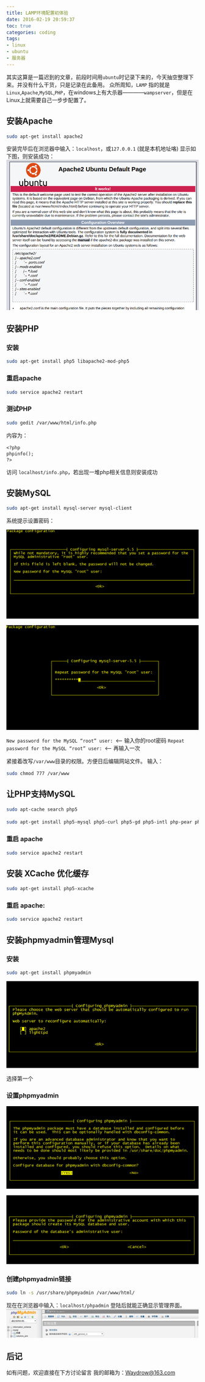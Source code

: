 ```yaml
---
title: LAMP环境配置初体验
date: 2016-02-19 20:59:37
toc: true
categories: coding
tags:
- linux
- ubuntu
- 服务器
---
```


其实这算是一篇迟到的文章，前段时间用`ubuntu`时记录下来的，今天抽空整理下来。并没有什么干货，只是记录在此备用。
众所周知，`LAMP` 指的就是`Linux`,`Apache`,`MySQL`,`PHP`，在windows上有大杀器————`wampserver`，但是在Linux上就需要自己一步步配置了。
<!-- more -->
##  安装Apache
``` bash
sudo apt-get install apache2
```
安装完毕后在浏览器中输入：`localhost`，或`127.0.0.1` (就是本机地址咯)
显示如下图，则安装成功：
![](https://raw.githubusercontent.com/Waydrow/PicGo/master/img/imagesImage.png)

## 安装PHP
### 安装
``` bash
sudo apt-get install php5 libapache2-mod-php5
```

### 重启apache
``` bash
sudo service apache2 restart
```

### 测试PHP
``` bash
sudo gedit /var/www/html/info.php
```
内容为：

```
<?php
phpinfo();
?>
```

访问 `localhost/info.php`，若出现一堆php相关信息则安装成功

## 安装MySQL
``` bash
sudo apt-get install mysql-server mysql-client
```

系统提示设置密码：

![](https://raw.githubusercontent.com/Waydrow/PicGo/master/img/imagesImage1.png)

![](https://raw.githubusercontent.com/Waydrow/PicGo/master/img/imagesImage2.png)

`New password for the MySQL “root” user: `<– 输入你的root密码
`Repeat password for the MySQL “root” user: `<– 再输入一次


紧接着改写`/var/www`目录的权限。方便日后编辑网站文件。
输入：

``` bash
sudo chmod 777 /var/www
```

## 让PHP支持MySQL

``` bash
sudo apt-cache search php5

sudo apt-get install php5-mysql php5-curl php5-gd php5-intl php-pear php5-imagick php5-imap php5-mcrypt php5-memcache php5-ming php5-ps php5-pspell php5-recode php5-snmp php5-sqlite php5-tidy php5-xmlrpc php5-xsl
```

### 重启 apache
``` bash
sudo service apache2 restart
```

## 安装 XCache 优化缓存
``` bash
sudo apt-get install php5-xcache
```

### 重启 apache:
``` bash
sudo service apache2 restart
```

## 安装phpmyadmin管理Mysql
### 安装
``` bash
sudo apt-get install phpmyadmin
```

![](https://raw.githubusercontent.com/Waydrow/PicGo/master/img/imagesImage3.png)

选择第一个

### 设置phpmyadmin
![](https://raw.githubusercontent.com/Waydrow/PicGo/master/img/imagesImage4.png)

![](https://raw.githubusercontent.com/Waydrow/PicGo/master/img/imagesImage5.png)

### 创建phpmyadmin链接
```bash
sudo ln -s /usr/share/phpmyadmin /var/www/html/
```
现在在浏览器中输入：`localhost/phpadmin`
登陆后就能正确显示管理界面。
![](https://raw.githubusercontent.com/Waydrow/PicGo/master/img/imagesImage6.png)

## 后记
如有问题，欢迎直接在下方讨论留言
我的邮箱为：<Waydrow@163.com>